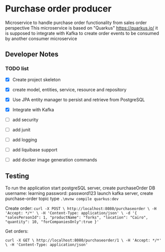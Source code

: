 ﻿# Purchase order producer
Microservice to handle purchase order functionality from sales order perspective
This microservice is based on "Quarkus" https://quarkus.io/
it is supposed to integrate with Kafka to create order events to be consumed by another consumer microservice
## Developer Notes

### TODO list

- [x] Create project skeleton
- [x] create model, entities, service, resource and repository
- [x] Use JPA entity manager to persist and retrieve from PostgreSQL
- [x] Integrate with Kafka
- [ ] add security
- [ ] add junit
- [ ] add logging
- [ ] add liquibase support
- [ ] add docker image generation commands


## Testing

To run the application start postgreSQL server, create purchaseOrder DB username: learning password: password123
launch kafka server, create purchase-order topic
type `.\mvnw compile quarkus:dev`

Create order:
`curl -X POST \
  http://localhost:8080/purchaseorder \
  -H 'Accept: */*' \
  -H 'Content-Type: application/json' \
  -d '{
	"salesPersonId": 1,
    "productName": "forks",
    "location": "Cairo",
    "quantity": 10,
    "forCompaniesOnly":true
}'`

Get orders:

`curl -X GET \
  http://localhost:8080/purchaseorder/1 \
  -H 'Accept: */*' \
  -H 'Content-Type: application/json'`
